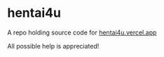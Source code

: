 # hentai4u

A repo holding source code for [hentai4u.vercel.app]("https://hentai4u.vercel.app")

All possible help is appreciated!
